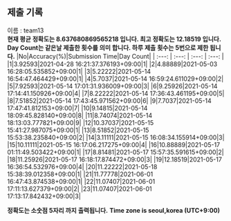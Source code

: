 


  
## 제출 기록  
이름 : team13  
**현재 평균 정확도는 8.637680869565218 입니다. 최고 정확도는 12.18519 입니다.**  
**Day Count는 같은날 제출한 횟수를 의미 합니다. 하루 제출 횟수는 5번으로 제한 됩니다.**
|No|Accuracy(%)|Submission Time|Day Count|
| :---: | :---: | :---: | :---: |
|1|3.92593|2021-04-28 16:21:37.376193+09:00|1|
|2|4.88889|2021-05-03 16:28:05.535852+09:00|1|
|3|5.22222|2021-05-14 16:54:47.464429+09:00|1|
|4|5.7037|2021-05-14 16:59:24.611029+09:00|2|
|5|7.92593|2021-05-14 17:01:31.936009+09:00|3|
|6|9.25926|2021-05-14 17:14:41.150926+09:00|4|
|7|8.22222|2021-05-14 17:36:43.461195+09:00|5|
|8|7.51852|2021-05-14 17:43:45.971562+09:00|6|
|9|7.7037|2021-05-14 17:47:41.812153+09:00|7|
|10|9.14815|2021-05-14 18:09:45.828140+09:00|8|
|11|8.74074|2021-05-14 18:13:03.777821+09:00|9|
|12|10.37037|2021-05-15 15:41:27.987075+09:00|1|
|13|8.51852|2021-05-15 15:53:38.235840+09:00|2|
|14|3.11111|2021-05-15 16:08:34.155914+09:00|3|
|15|10.11111|2021-05-15 16:17:06.217275+09:00|4|
|16|10.88889|2021-05-17 01:11:49.503422+09:00|1|
|17|8.81481|2021-05-17 15:57:35.591615+09:00|2|
|18|11.25926|2021-05-17 16:18:17.874472+09:00|3|
|19|12.18519|2021-05-17 16:36:54.532976+09:00|4|
|20|11.22222|2021-05-18 15:38:39.012358+09:00|1|
|21|11.77778|2021-06-01 16:47:43.874538+09:00|1|
|22|11.07407|2021-06-01 17:11:13.627379+09:00|2|
|23|11.07407|2021-06-01 17:13:17.842432+09:00|3|


**정확도는 소숫점 5자리 까지 출력됩니다.**
**Time zone is seoul,korea (UTC+9:00)**
